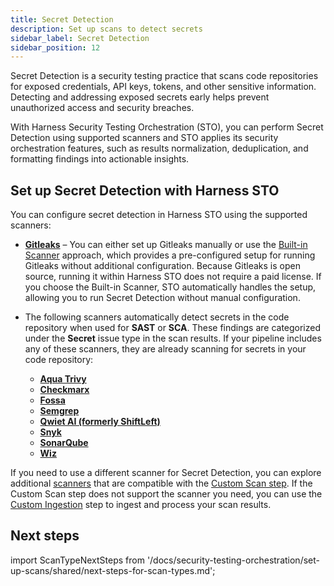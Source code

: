 ```yaml
---
title: Secret Detection
description: Set up scans to detect secrets
sidebar_label: Secret Detection
sidebar_position: 12
---
```


Secret Detection is a security testing practice that scans code repositories for exposed credentials, API keys, tokens, and other sensitive information. Detecting and addressing exposed secrets early helps prevent unauthorized access and security breaches.

With Harness Security Testing Orchestration (STO), you can perform Secret Detection using supported scanners and STO applies its security orchestration features, such as results normalization, deduplication, and formatting findings into actionable insights.

## Set up Secret Detection with Harness STO

You can configure secret detection in Harness STO using the supported scanners:

- **[Gitleaks](/docs/security-testing-orchestration/sto-techref-category/gitleaks-scanner-reference)** – You can either set up Gitleaks manually or use the [Built-in Scanner](./built-in-scanners) approach, which provides a pre-configured setup for running Gitleaks without additional configuration. Because Gitleaks is open source, running it within Harness STO does not require a paid license. If you choose the Built-in Scanner, STO automatically handles the setup, allowing you to run Secret Detection without manual configuration.

- The following scanners automatically detect secrets in the code repository when used for **SAST** or **SCA**. These findings are categorized under the **Secret** issue type in the scan results. If your pipeline includes any of these scanners, they are already scanning for secrets in your code repository:
    - **[Aqua Trivy](/docs/security-testing-orchestration/sto-techref-category/trivy/aqua-trivy-scanner-reference)**  
    - **[Checkmarx](/docs/security-testing-orchestration/sto-techref-category/checkmarx-scanner-reference)**  
    - **[Fossa](/docs/security-testing-orchestration/sto-techref-category/fossa-scanner-reference)**  
    - **[Semgrep](/docs/security-testing-orchestration/sto-techref-category/semgrep/sast-scan-semgrep)**  
    - **[Qwiet AI (formerly ShiftLeft)](/docs/security-testing-orchestration/sto-techref-category/qwiet-scanner-reference)**  
    - **[Snyk](/docs/security-testing-orchestration/sto-techref-category/snyk/snyk-scanner-reference)**  
    - **[SonarQube](/docs/security-testing-orchestration/sto-techref-category/sonarqube-sonar-scanner-reference)**  
    - **[Wiz](/docs/security-testing-orchestration/sto-techref-category/wiz/repo-scans-with-wiz)**  


If you need to use a different scanner for Secret Detection, you can explore additional [scanners](/docs/security-testing-orchestration/custom-scanning/custom-scan-reference) that are compatible with the [Custom Scan step](/docs/security-testing-orchestration/custom-scanning/custom-scan-reference). If the Custom Scan step does not support the scanner you need, you can use the [Custom Ingestion](/docs/security-testing-orchestration/custom-scanning/custom-ingest-reference) step to ingest and process your scan results.

## Next steps  

import ScanTypeNextSteps from '/docs/security-testing-orchestration/set-up-scans/shared/next-steps-for-scan-types.md';

<ScanTypeNextSteps />